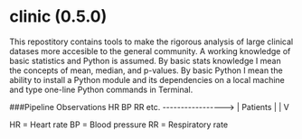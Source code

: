 clinic (0.5.0)
======

This repostitory contains tools to make the rigorous analysis of large clinical datases more accesible to the general community. A working knowledge of basic statistics and Python is assumed. By basic stats knowledge I mean the concepts of mean, median, and p-values. By basic Python I mean the ability to install a Python module and its dependencies on a local machine and type one-line Python commands in Terminal. 

###Pipeline
										Observations
						  			  HR   BP   RR  etc.
									 ----------------->
									|
						 Patients	|
									|
									V

HR = Heart rate
BP = Blood pressure
RR = Respiratory rate